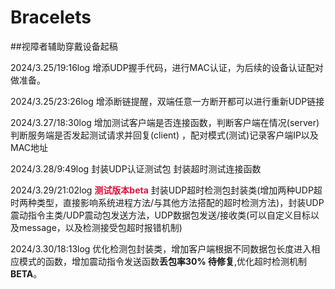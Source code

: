 # Bracelets
##视障者辅助穿戴设备起稿

2024/3.25/19:16log 增添UDP握手代码，进行MAC认证，为后续的设备认证配对做准备。

2024/3.25/23:26log 增添断链提醒，双端任意一方断开都可以进行重新UDP链接

2024/3.27/18:30log 增加测试客户端是否连接函数，判断客户端在情况(server) 
判断服务端是否发起测试请求并回复(client) ，配对模式(测试)记录客户端IP以及MAC地址

2024/3.28/9:49log 封装UDP认证测试包 封装超时测试连接函数

2024/3.29/21:02log <strong style="color: #DC143C">测试版本beta</strong> 封装UDP超时检测包封装类(增加两种UDP超时两种类型，直接影响系统进程方法/与其他方法搭配的超时检测方法)，封装UDP震动指令主类/UDP震动包发送方法，UDP数据包发送/接收类(可以自定义目标以及message，以及检测接受包超时报错机制)

2024/3.30/18:13log 优化检测包封装类，增加客户端根据不同数据包长度进入相应模式的函数，增加震动指令发送函数<strong>丢包率30% 待修复</strong>,优化超时检测机制<strong>BETA</strong>。
